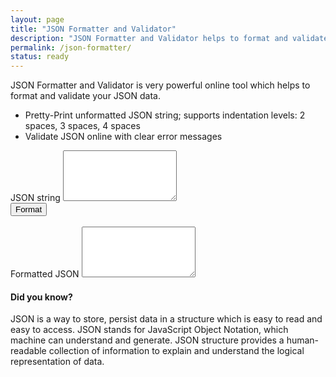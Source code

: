```yaml
---
layout: page
title: "JSON Formatter and Validator"
description: "JSON Formatter and Validator helps to format and validate your JSON data."
permalink: /json-formatter/
status: ready
---
```


JSON Formatter and Validator is very powerful online tool which helps to format and validate your JSON data.

- Pretty-Print unformatted JSON string; supports indentation levels: 2 spaces, 3 spaces, 4 spaces
- Validate JSON online with clear error messages

<form>
  <div class="form-group">
    <label for="inputContainer">JSON string</label>
    <textarea class="form-control" id="inputContainer" rows="5"></textarea>
  </div>
  <button id="actionBtn" type="button" class="btn btn-primary">Format</button>
  <br><br>
  <div class="form-group">
    <label for="outputContainer">Formatted JSON</label>
    <textarea class="form-control" id="outputContainer" rows="5"></textarea>
  </div>
</form>

<script src="{{ site.baseurl }}/assets/vendor/jsonlint/jsonlint.js"></script>
<script>
  document.getElementById('actionBtn').onclick = function() {
    var inputData = document.getElementById('inputContainer').value;
    var outputData = JSON.stringify(JSON.parse(inputData), null, 2);
    document.getElementById('outputContainer').value = outputData;
  };
</script>

#### Did you know?

JSON is a way to store, persist data in a structure which is easy to read and easy to access. JSON stands for JavaScript Object Notation, which machine can understand and generate. JSON structure provides a human-readable collection of information to explain and understand the logical representation of data.
